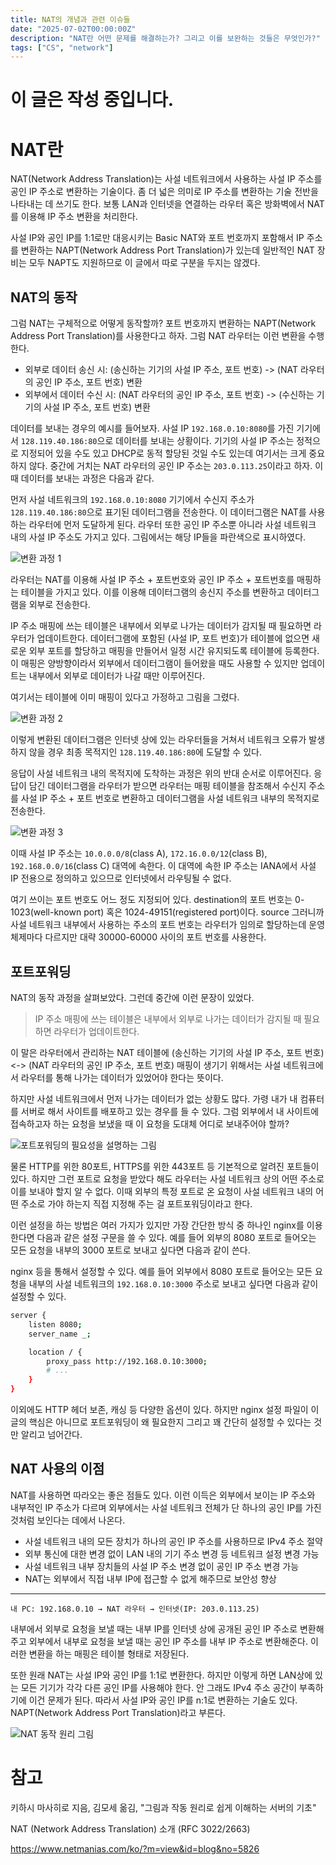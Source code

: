 ```yaml
---
title: NAT의 개념과 관련 이슈들
date: "2025-07-02T00:00:00Z"
description: "NAT란 어떤 문제를 해결하는가? 그리고 이를 보완하는 것들은 무엇인가?"
tags: ["CS", "network"]
---
```


# 이 글은 작성 중입니다.

# NAT란

NAT(Network Address Translation)는 사설 네트워크에서 사용하는 사설 IP 주소를 공인 IP 주소로 변환하는 기술이다. 좀 더 넓은 의미로 IP 주소를 변환하는 기술 전반을 나타내는 데 쓰기도 한다. 보통 LAN과 인터넷을 연결하는 라우터 혹은 방화벽에서 NAT를 이용해 IP 주소 변환을 처리한다.

사설 IP와 공인 IP를 1:1로만 대응시키는 Basic NAT와 포트 번호까지 포함해서 IP 주소를 변환하는 NAPT(Network Address Port Translation)가 있는데 일반적인 NAT 장비는 모두 NAPT도 지원하므로 이 글에서 따로 구분을 두지는 않겠다.

## NAT의 동작

그럼 NAT는 구체적으로 어떻게 동작할까? 포트 번호까지 변환하는 NAPT(Network Address Port Translation)를 사용한다고 하자. 그럼 NAT 라우터는 이런 변환을 수행한다.

- 외부로 데이터 송신 시: (송신하는 기기의 사설 IP 주소, 포트 번호) -> (NAT 라우터의 공인 IP 주소, 포트 번호) 변환
- 외부에서 데이터 수신 시: (NAT 라우터의 공인 IP 주소, 포트 번호) -> (수신하는 기기의 사설 IP 주소, 포트 번호) 변환

데이터를 보내는 경우의 예시를 들어보자. 사설 IP `192.168.0.10:8080`를 가진 기기에서 `128.119.40.186:80`으로 데이터를 보내는 상황이다. 기기의 사설 IP 주소는 정적으로 지정되어 있을 수도 있고 DHCP로 동적 할당된 것일 수도 있는데 여기서는 크게 중요하지 않다. 중간에 거치는 NAT 라우터의 공인 IP 주소는 `203.0.113.25`이라고 하자. 이때 데이터를 보내는 과정은 다음과 같다.

먼저 사설 네트워크의 `192.168.0.10:8080` 기기에서 수신지 주소가 `128.119.40.186:80`으로 표기된 데이터그램을 전송한다. 이 데이터그램은 NAT를 사용하는 라우터에 먼저 도달하게 된다. 라우터 또한 공인 IP 주소뿐 아니라 사설 네트워크 내의 사설 IP 주소도 가지고 있다. 그림에서는 해당 IP들을 파란색으로 표시하였다.

![변환 과정 1](./nat-translation-1.png)

라우터는 NAT를 이용해 사설 IP 주소 + 포트번호와 공인 IP 주소 + 포트번호를 매핑하는 테이블을 가지고 있다. 이를 이용해 데이터그램의 송신지 주소를 변환하고 데이터그램을 외부로 전송한다.

IP 주소 매핑에 쓰는 테이블은 내부에서 외부로 나가는 데이터가 감지될 때 필요하면 라우터가 업데이트한다. 데이터그램에 포함된 (사설 IP, 포트 번호)가 테이블에 없으면 새로운 외부 포트를 할당하고 매핑을 만들어서 일정 시간 유지되도록 테이블에 등록한다. 이 매핑은 양방향이라서 외부에서 데이터그램이 들어왔을 때도 사용할 수 있지만 업데이트는 내부에서 외부로 데이터가 나갈 때만 이루어진다.

여기서는 테이블에 이미 매핑이 있다고 가정하고 그림을 그렸다.

![변환 과정 2](./nat-translation-2.png)

이렇게 변환된 데이터그램은 인터넷 상에 있는 라우터들을 거쳐서 네트워크 오류가 발생하지 않을 경우 최종 목적지인 `128.119.40.186:80`에 도달할 수 있다.

응답이 사설 네트워크 내의 목적지에 도착하는 과정은 위의 반대 순서로 이루어진다. 응답이 담긴 데이터그램을 라우터가 받으면 라우터는 매핑 테이블을 참조해서 수신지 주소를 사설 IP 주소 + 포트 번호로 변환하고 데이터그램을 사설 네트워크 내부의 목적지로 전송한다.

![변환 과정 3](./nat-translation-3.png)

이때 사설 IP 주소는 `10.0.0.0/8`(class A), `172.16.0.0/12`(class B), `192.168.0.0/16`(class C) 대역에 속한다. 이 대역에 속한 IP 주소는 IANA에서 사설 IP 전용으로 정의하고 있으므로 인터넷에서 라우팅될 수 없다.

여기 쓰이는 포트 번호도 어느 정도 지정되어 있다. destination의 포트 번호는 0-1023(well-known port) 혹은 1024-49151(registered port)이다. source 그러니까 사설 네트워크 내부에서 사용하는 주소의 포트 번호는 라우터가 임의로 할당하는데 운영체제마다 다르지만 대략 30000-60000 사이의 포트 번호를 사용한다.

## 포트포워딩

NAT의 동작 과정을 살펴보았다. 그런데 중간에 이런 문장이 있었다.

> IP 주소 매핑에 쓰는 테이블은 내부에서 외부로 나가는 데이터가 감지될 때 필요하면 라우터가 업데이트한다.

이 말은 라우터에서 관리하는 NAT 테이블에 (송신하는 기기의 사설 IP 주소, 포트 번호) <-> (NAT 라우터의 공인 IP 주소, 포트 번호) 매핑이 생기기 위해서는 사설 네트워크에서 라우터를 통해 나가는 데이터가 있었어야 한다는 뜻이다.

하지만 사설 네트워크에서 먼저 나가는 데이터가 없는 상황도 많다. 가령 내가 내 컴퓨터를 서버로 해서 사이트를 배포하고 있는 경우를 들 수 있다. 그럼 외부에서 내 사이트에 접속하고자 하는 요청을 보냈을 때 이 요청을 도대체 어디로 보내주어야 할까?

![포트포워딩의 필요성을 설명하는 그림](./port-forwarding-need.png)

물론 HTTP를 위한 80포트, HTTPS를 위한 443포트 등 기본적으로 알려진 포트들이 있다. 하지만 그런 포트로 요청을 받았다 해도 라우터는 사설 네트워크 상의 어떤 주소로 이를 보내야 할지 알 수 없다. 이때 외부의 특정 포트로 온 요청이 사설 네트워크 내의 어떤 주소로 가야 하는지 직접 지정해 주는 걸 포트포워딩이라고 한다.

이런 설정을 하는 방법은 여러 가지가 있지만 가장 간단한 방식 중 하나인 nginx를 이용한다면 다음과 같은 설정 구문을 쓸 수 있다. 예를 들어 외부의 8080 포트로 들어오는 모든 요청을 내부의 3000 포트로 보내고 싶다면 다음과 같이 쓴다.

nginx 등을 통해서 설정할 수 있다. 예를 들어 외부에서 8080 포트로 들어오는 모든 요청을 내부의 사설 네트워크의 `192.168.0.10:3000` 주소로 보내고 싶다면 다음과 같이 설정할 수 있다.

```bash
server {
    listen 8080;
    server_name _;

    location / {
        proxy_pass http://192.168.0.10:3000;
        # ...
    }
}
```

이외에도 HTTP 헤더 보존, 캐싱 등 다양한 옵션이 있다. 하지만 nginx 설정 파일이 이 글의 핵심은 아니므로 포트포워딩이 왜 필요한지 그리고 꽤 간단히 설정할 수 있다는 것만 알리고 넘어간다.

## NAT 사용의 이점

NAT를 사용하면 따라오는 좋은 점들도 있다. 이런 이득은 외부에서 보이는 IP 주소와 내부적인 IP 주소가 다르며 외부에서는 사설 네트워크 전체가 단 하나의 공인 IP를 가진 것처럼 보인다는 데에서 나온다.

- 사설 네트워크 내의 모든 장치가 하나의 공인 IP 주소를 사용하므로 IPv4 주소 절약
- 외부 통신에 대한 변경 없이 LAN 내의 기기 주소 변경 등 네트워크 설정 변경 가능
- 사설 네트워크 내부 장치들의 사설 IP 주소 변경 없이 공인 IP 주소 변경 가능
- NAT는 외부에서 직접 내부 IP에 접근할 수 없게 해주므로 보안성 향상













---

```
내 PC: 192.168.0.10 → NAT 라우터 → 인터넷(IP: 203.0.113.25)
```

내부에서 외부로 요청을 보낼 때는 내부 IP를 인터넷 상에 공개된 공인 IP 주소로 변환해주고 외부에서 내부로 요청을 보낼 때는 공인 IP 주소를 내부 IP 주소로 변환해준다. 이러한 변환을 하는 매핑은 테이블 형태로 저장된다.

또한 원래 NAT는 사설 IP와 공인 IP를 1:1로 변환한다. 하지만 이렇게 하면 LAN상에 있는 모든 기기가 각각 다른 공인 IP를 사용해야 한다. 안 그래도 IPv4 주소 공간이 부족하기에 이건 문제가 된다. 따라서 사설 IP와 공인 IP를 n:1로 변환하는 기술도 있다. NAPT(Network Address Port Translation)라고 부른다.

![NAT 동작 원리 그림](./nat-map.jpeg)



# 참고

키하시 마사히로 지음, 김모세 옮김, "그림과 작동 원리로 쉽게 이해하는 서버의 기초"

NAT (Network Address Translation) 소개 (RFC 3022/2663)

https://www.netmanias.com/ko/?m=view&id=blog&no=5826